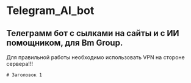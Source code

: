 # Telegram_AI_bot

## Телеграмм бот с сылками на сайты и с ИИ помощником, для Bm Group.

Для правильной работы необходимо использовать VPN на стороне сервера!!!

```
# Заголовок 1
```
